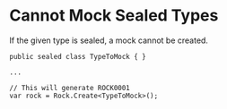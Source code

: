 # Cannot Mock Sealed Types
If the given type is sealed, a mock cannot be created.
```
public sealed class TypeToMock { }

...

// This will generate ROCK0001
var rock = Rock.Create<TypeToMock>();
```